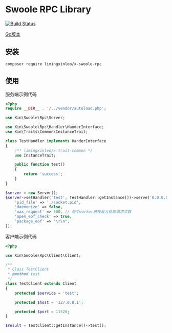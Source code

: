 # Swoole RPC Library

[![Build Status](https://travis-ci.org/limingxinleo/x-swoole-rpc.svg?branch=master)](https://travis-ci.org/limingxinleo/x-swoole-rpc)

[Go版本](https://github.com/limingxinleo/go-socket-rpc)

## 安装
~~~
composer require limingxinleo/x-swoole-rpc
~~~

## 使用
服务端示例代码
~~~php
<?php
require __DIR__ . '/../vendor/autoload.php';

use Xin\Swoole\Rpc\Server;

use Xin\Swoole\Rpc\Handler\HanderInterface;
use Xin\Traits\Common\InstanceTrait;

class TestHandler implements HanderInterface
{
    /** limingxinleo/x-trait-common */
    use InstanceTrait;

    public function test()
    {
        return 'success';
    }
}

$server = new Server();
$server->setHandler('test', TestHandler::getInstance())->serve('0.0.0.0', '11520', [
    'pid_file' => './socket.pid',
    'daemonize' => false,
    'max_request' => 500, // 每个worker进程最大处理请求次数
    'open_eof_check' => true,
    'package_eof' => "\r\n",
]);
~~~

客户端示例代码
~~~php
<?php

use Xin\Swoole\Rpc\Client\Client;

/**
 * Class TestClient
 * @method test
 */
class TestClient extends Client
{
    protected $service = 'test';

    protected $host = '127.0.0.1';

    protected $port = 11520;
}

$result = TestClient::getInstance()->test();
~~~